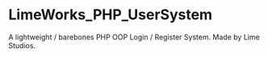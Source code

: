 LimeWorks_PHP_UserSystem
========================

A lightweight / barebones PHP OOP Login / Register System. Made by Lime Studios.
